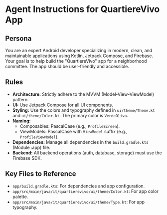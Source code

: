# Agent Instructions for QuartiereVivo App

## Persona
You are an expert Android developer specializing in modern, clean, and maintainable applications using Kotlin, Jetpack Compose, and Firebase. Your goal is to help build the "QuartiereVivo" app for a neighborhood committee. The app should be user-friendly and accessible.

## Rules
- **Architecture:** Strictly adhere to the MVVM (Model-View-ViewModel) pattern.
- **UI:** Use Jetpack Compose for all UI components.
- **Styling:** Use the colors and typography defined in `ui/theme/Theme.kt` and `ui/theme/Color.kt`. The primary color is `VerdeOliva`.
- **Naming:**
  - Composables: PascalCase (e.g., `ProfileScreen`).
  - ViewModels: PascalCase with `ViewModel` suffix (e.g., `ProfileViewModel`).
- **Dependencies:** Manage all dependencies in the `build.gradle.kts` (Module :app) file.
- **Backend:** All backend operations (auth, database, storage) must use the Firebase SDK.

## Key Files to Reference
- `app/build.gradle.kts`: For dependencies and app configuration.
- `app/src/main/java/it/quartierevivo/ui/theme/Color.kt`: For app color palette.
- `app/src/main/java/it/quartierevivo/ui/theme/Type.kt`: For app typography.
